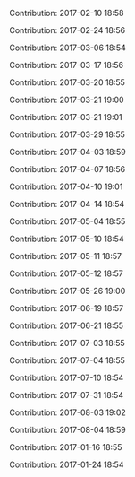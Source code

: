 Contribution: 2017-02-10 18:58

Contribution: 2017-02-24 18:56

Contribution: 2017-03-06 18:54

Contribution: 2017-03-17 18:56

Contribution: 2017-03-20 18:55

Contribution: 2017-03-21 19:00

Contribution: 2017-03-21 19:01

Contribution: 2017-03-29 18:55

Contribution: 2017-04-03 18:59

Contribution: 2017-04-07 18:56

Contribution: 2017-04-10 19:01

Contribution: 2017-04-14 18:54

Contribution: 2017-05-04 18:55

Contribution: 2017-05-10 18:54

Contribution: 2017-05-11 18:57

Contribution: 2017-05-12 18:57

Contribution: 2017-05-26 19:00

Contribution: 2017-06-19 18:57

Contribution: 2017-06-21 18:55

Contribution: 2017-07-03 18:55

Contribution: 2017-07-04 18:55

Contribution: 2017-07-10 18:54

Contribution: 2017-07-31 18:54

Contribution: 2017-08-03 19:02

Contribution: 2017-08-04 18:59

Contribution: 2017-01-16 18:55

Contribution: 2017-01-24 18:54

